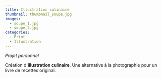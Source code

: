 ```yaml
---
title: Illustration culinaire
thumbnail: thumbnail_soupe.jpg
images:
  - soupe_1.jpg
  - soupe_2.jpg
categories:
  - Print
  - Illustration
---
```


*Projet personnel*

Création d'**illustration culinaire**. Une alternative à la photographie pour un livre de recettes original.